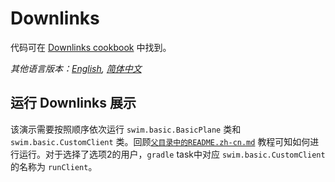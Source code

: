 # Downlinks

代码可在 [Downlinks cookbook](https://swimos.org/tutorials/downlinks/) 中找到。

*其他语言版本：[English](README.md), [简体中文](README.zh-cn.md)*

## 运行 Downlinks 展示

该演示需要按照顺序依次运行 `swim.basic.BasicPlane` 类和 `swim.basic.CustomClient` 类。回顾[`父目录中的README.zh-cn.md`](../README.zh-cn.md)
教程可知如何进行运行。对于选择了选项2的用户，`gradle` task中对应 `swim.basic.CustomClient` 的名称为 `runClient`。
